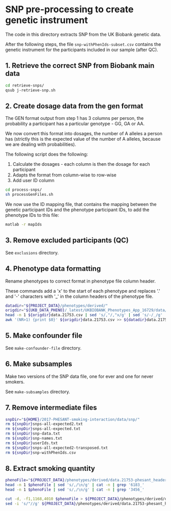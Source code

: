 
# SNP pre-processing to create genetic instrument

The code in this directory extracts SNP from the UK Biobank genetic data.

After the following steps, the file `snp-withPhenIds-subset.csv` contains the genetic instrument for the participants included in our sample (after QC).

## 1. Retrieve the correct SNP from Biobank main data

```bash
cd retrieve-snps/
qsub j-retrieve-snp.sh
```

## 2. Create dosage data from the gen format


The GEN format output from step 1 has 3 columns per person, the probability a participant has a particular genotype - GG, GA or AA.

We now convert this format into dosages, the number of A alleles a person has (strictly this is the expected value of the number of A alleles, because we are dealing with probabilities).

The following script does the following:
1) Calculate the dosages - each column is then the dosage for each participant
2) Adapts the format from column-wise to row-wise
3) Add user ID column

```bash
cd process-snps/
sh processGenFiles.sh
```

We now use the ID mapping file, that contains the mapping between the genetic participant IDs and the phenotype participant IDs, to add the phenotype IDs to this file:

```bash
matlab -r mapIds
```

## 3. Remove excluded participants (QC)

See `exclusions` directory.




## 4. Phenotype data formatting

Rename phenotypes to correct format in phenotype file column header.

These commands add a 'x' to the start of each phenotype and replaces '.' and '-' characters with '_' in the column headers of the phenotype file.

```bash
datadir="${PROJECT_DATA}/phenotypes/derived/"
origdir="${UKB_DATA_PHENO}/_latest/UKBIOBANK_Phenotypes_App_16729/data/"
head -n 1 ${origdir}data.21753.csv | sed 's/,"/,"x/g' | sed 's/-/_/g' | sed 's/\./_/g' > ${datadir}data.21753-phesant_header.csv
awk '(NR>1) {print $0}' ${origdir}data.21753.csv >> ${datadir}data.21753-phesant_header.csv
```


## 5. Make confounder file

See `make-confounder-file` directory.


## 6. Make subsamples

Make two versions of the SNP data file, one for ever and one for never smokers.

See `make-subsamples` directory.


## 7. Remove intermediate files

```bash
snpDir="${HOME}/2017-PHESANT-smoking-interaction/data/snp/"
rm ${snpDir}snps-all-expected2.txt
rm ${snpDir}snps-all-expected.txt
rm ${snpDir}snp-data.txt
rm ${snpDir}snp-names.txt
rm ${snpDir}userIds.txt
rm ${snpDir}snps-all-expected2-transposed.txt
rm ${snpDir}snp-withPhenIds.csv
```


## 8. Extract smoking quantity

```bash
phenoFile="${PROJECT_DATA}/phenotypes/derived/data.21753-phesant_header.csv"
head -n 1 $phenoFile | sed 's/,/\n/g' | cat -n | grep '6183_'
head -n 1 $phenoFile | sed 's/,/\n/g' | cat -n | grep '3456_'
```

```bash
cut -d, -f1,1168,4010 $phenoFile > ${PROJECT_DATA}/phenotypes/derived/data.21753-phesant_header-smokingquantity.csv
sed -i 's/"//g' ${PROJECT_DATA}/phenotypes/derived/data.21753-phesant_header-smokingquantity.csv
```



